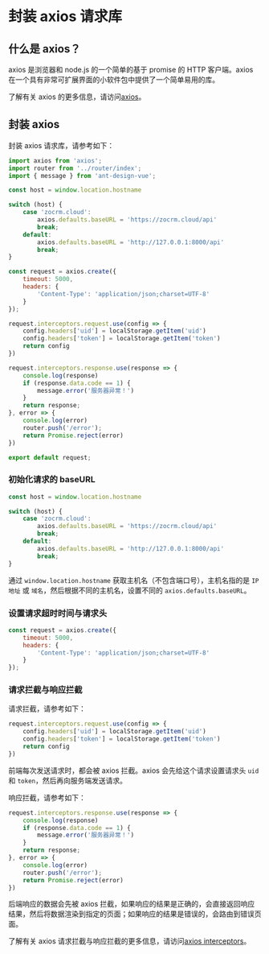 # 封装 axios 请求库

## 什么是 axios？

axios 是浏览器和 node.js 的一个简单的基于 promise 的 HTTP 客户端。axios 在一个具有非常可扩展界面的小软件包中提供了一个简单易用的库。

了解有关 axios 的更多信息，请访问[axios](https://github.com/axios/axios)。

## 封装 axios

封装 axios 请求库，请参考如下：

```js
import axios from 'axios';
import router from '../router/index';
import { message } from 'ant-design-vue';

const host = window.location.hostname

switch (host) {
    case 'zocrm.cloud':
        axios.defaults.baseURL = 'https://zocrm.cloud/api'
        break;
    default:
        axios.defaults.baseURL = 'http://127.0.0.1:8000/api'
        break;
}

const request = axios.create({
    timeout: 5000,
    headers: {
        'Content-Type': 'application/json;charset=UTF-8'
    }
});

request.interceptors.request.use(config => {
    config.headers['uid'] = localStorage.getItem('uid')
    config.headers['token'] = localStorage.getItem('token')
    return config
})

request.interceptors.response.use(response => {
    console.log(response)
    if (response.data.code == 1) {
        message.error('服务器异常！')
    }
    return response;
}, error => {
    console.log(error)
    router.push('/error');
    return Promise.reject(error)
})

export default request;
```

### 初始化请求的 baseURL

```js
const host = window.location.hostname

switch (host) {
    case 'zocrm.cloud':
        axios.defaults.baseURL = 'https://zocrm.cloud/api'
        break;
    default:
        axios.defaults.baseURL = 'http://127.0.0.1:8000/api'
        break;
}
```

通过 ```window.location.hostname``` 获取主机名（不包含端口号），主机名指的是 ```IP地址``` 或 ```域名```，然后根据不同的主机名，设置不同的 ```axios.defaults.baseURL```。

### 设置请求超时时间与请求头

```js
const request = axios.create({
    timeout: 5000,
    headers: {
        'Content-Type': 'application/json;charset=UTF-8'
    }
});
```

### 请求拦截与响应拦截

请求拦截，请参考如下：

```js
request.interceptors.request.use(config => {
    config.headers['uid'] = localStorage.getItem('uid')
    config.headers['token'] = localStorage.getItem('token')
    return config
})
```

前端每次发送请求时，都会被 axios 拦截。axios 会先给这个请求设置请求头 ```uid``` 和 ```token```，然后再向服务端发送请求。

响应拦截，请参考如下：

```js
request.interceptors.response.use(response => {
    console.log(response)
    if (response.data.code == 1) {
        message.error('服务器异常！')
    }
    return response;
}, error => {
    console.log(error)
    router.push('/error');
    return Promise.reject(error)
})
```

后端响应的数据会先被 axios 拦截，如果响应的结果是正确的，会直接返回响应结果，然后将数据渲染到指定的页面；如果响应的结果是错误的，会路由到错误页面。

了解有关 axios 请求拦截与响应拦截的更多信息，请访问[axios interceptors](https://github.com/axios/axios#interceptors)。




